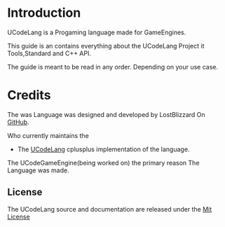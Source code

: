 # Introduction
UCodeLang is a Progaming language made for GameEngines.


This guide is an contains everything about the UCodeLang Project it Tools,Standard and C++ API.

The guide is meant to be read in any order. Depending on your use case.

# Credits
The was Language was designed  and developed by LostBlizzard On [GitHub](https://github.com/LostbBlizzard).

Who currently maintains the 

- The [UCodeLang](https://github.com/LostbBlizzard/UCodeLang) cplusplus implementation of the language.

The UCodeGameEngine(being worked on) the primary reason The Language was made.


## License

The UCodeLang source and documentation are released under the [Mit License](https://github.com/LostbBlizzard/UCodeLang/blob/master/LICENSE.txt)
